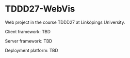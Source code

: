 # TDDD27-WebVis
Web project in the course TDDD27 at Linköpings University.

Client framework: TBD

Server framework: TBD

Deployment platform: TBD
